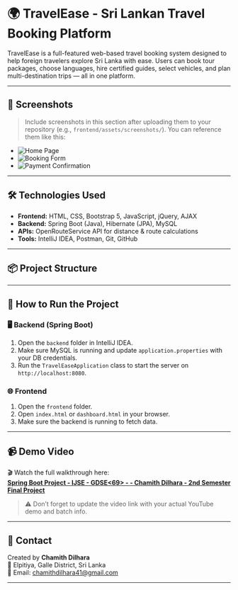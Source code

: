 # 🌍 TravelEase - Sri Lankan Travel Booking Platform

TravelEase is a full-featured web-based travel booking system designed to help foreign travelers explore Sri Lanka with ease. Users can book tour packages, choose languages, hire certified guides, select vehicles, and plan multi-destination trips — all in one platform.

---

## 📸 Screenshots

> Include screenshots in this section after uploading them to your repository (e.g., `frontend/assets/screenshots/`). You can reference them like this:

- ![Home Page](frontend/assets/screenshots/home.png)
- ![Booking Form](frontend/assets/screenshots/booking.png)
- ![Payment Confirmation](frontend/assets/screenshots/payment.png)

---

## 🛠 Technologies Used

- **Frontend:** HTML, CSS, Bootstrap 5, JavaScript, jQuery, AJAX  
- **Backend:** Spring Boot (Java), Hibernate (JPA), MySQL  
- **APIs:** OpenRouteService API for distance & route calculations  
- **Tools:** IntelliJ IDEA, Postman, Git, GitHub

---

## 📦 Project Structure


---

## 🚀 How to Run the Project

### 🖥️ Backend (Spring Boot)

1. Open the `backend` folder in IntelliJ IDEA.
2. Make sure MySQL is running and update `application.properties` with your DB credentials.
3. Run the `TravelEaseApplication` class to start the server on `http://localhost:8080`.

### 🌐 Frontend

1. Open the `frontend` folder.
2. Open `index.html` or `dashboard.html` in your browser.
3. Make sure the backend is running to fetch data.

---

## 📹 Demo Video

🎬 Watch the full walkthrough here:  
**[Spring Boot Project - IJSE - GDSE<69> - <Pandura> - Chamith Dilhara - 2nd Semester Final Project](https://youtu.be/your-video-id)**

> ⚠️ Don’t forget to update the video link with your actual YouTube demo and batch info.

---

## 📧 Contact

Created by **Chamith Dilhara**  
📍 Elpitiya, Galle District, Sri Lanka  
📨 Email: chamithdilhara41@gmail.com  

---


